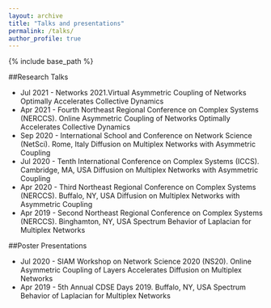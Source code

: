 ```yaml
---
layout: archive
title: "Talks and presentations"
permalink: /talks/
author_profile: true
---
```


{% include base_path %}

##Research Talks

* Jul 2021 - Networks 2021.Virtual
  Asymmetric Coupling of Networks Optimally Accelerates Collective Dynamics
* Apr 2021 - Fourth Northeast Regional Conference on Complex Systems (NERCCS). Online 
  Asymmetric Coupling of Networks Optimally Accelerates Collective Dynamics
* Sep 2020 - International School and Conference on Network Science (NetSci). Rome, Italy 
  Diffusion on Multiplex Networks with Asymmetric Coupling
* Jul 2020 - Tenth International Conference on Complex Systems (ICCS). Cambridge, MA, USA 
  Diffusion on Multiplex Networks with Asymmetric Coupling
* Apr 2020 - Third Northeast Regional Conference on Complex Systems (NERCCS). Buffalo, NY, USA 
  Diffusion on Multiplex Networks with Asymmetric Coupling
* Apr 2019 - Second Northeast Regional Conference on Complex Systems (NERCCS). Binghamton, NY, USA 
  Spectrum Behavior of Laplacian for Multiplex Networks


##Poster Presentations

* Jul 2020 - SIAM Workshop on Network Science 2020 (NS20). Online 
Asymmetric Coupling of Layers Accelerates Diffusion on Multiplex Networks
* Apr 2019 - 5th Annual CDSE Days 2019. Buffalo, NY, USA
Spectrum Behavior of Laplacian for Multiplex Networks

